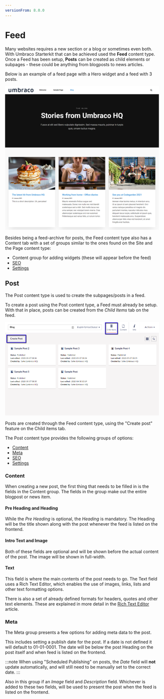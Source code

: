 ```yaml
---
versionFrom: 8.0.0
---
```


# Feed

Many websites requires a new section or a blog or sometimes even both. With Umbraco Starterkit that can be achieved used the **Feed** content type. Once a Feed has been setup, **Posts** can be created as child elements or subpages - these could be anything from blogposts to news articles.

Below is an example of a feed page with a Hero widget and a feed with 3 posts.

![Example of the Feed page](images/feed-sample.png)

Besides being a feed-archive for posts, the Feed content type also has a Content tab with a set of groups similar to the ones found on the Site and the Page content type:

* Content group for adding widgets (these will appear before the feed)
* [SEO](../../Settings/Specific-Settings/#seo)
* [Settings](../../Settings/Specific-Settings/#settings)

## Post

The Post content type is used to create the subpages/posts in a feed.

To create a post using the Post content type, a Feed must already be setup. With that in place, posts can be created from the *Child Items* tab on the feed.

![Create posts from the Child items tab on the feed content item](images/child-items-tab.png)

Posts are created through the Feed content type, using the "Create post" feature on the Child items tab.

The Post content type provides the following groups of options:

* [Content](#content)
* [Meta](#meta)
* [SEO](../../Settings/Specific-Settings/#seo)
* [Settings](../../Settings/Specific-Settings/#settings)

### Content

When creating a new post, the first thing that needs to be filled in is the fields in the Content group. The fields in the group make out the entire blogpost or news item.

#### Pre Heading and Heading

While the *Pre Heading* is optional, the *Heading* is mandatory. The Heading will be the title shown along with the post whenever the feed is listed on the frontend.

#### Intro Text and Image

Both of these fields are optional and will be shown before the actual content of the post. The image will be shown in full-width.

#### Text

This field is where the main contents of the post needs to go. The Text field uses a Rich Text Editor, which enables the use of images, links, lists and other text formatting options.

There is also a set of already defined formats for headers, quotes and other text elements. These are explained in more detail in the [Rich Text Editor](link) article.

### Meta

The Meta group presents a few options for adding meta data to the post.

This includes setting a publish date for the post. If a date is not defined it will default to 01-01-0001. The date will be below the post Heading on the post itself and when feed is listed on the frontend.

:::note
When using "Scheduled Publishing" on posts, the *Date* field will **not** update automatically, and will still need to be manually set to the correct date.
:::

Also in this group if an *Image* field and *Description* field. Whichever is added to these two fields, will be used to present the post when the feed is listed on the frontend.
